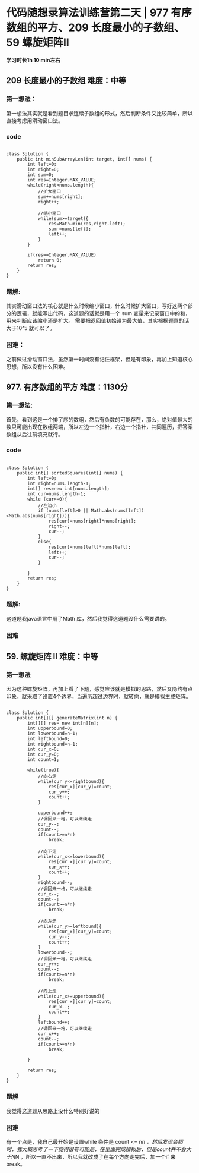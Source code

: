 # 代码随想录算法训练营第二天 | 977 有序数组的平方、209 长度最小的子数组、59 螺旋矩阵II
 
 **学习时长1h 10 min左右**
 
## 209 长度最小的子数组 难度：中等

### 第一想法：

第一想法其实就是看到题目求连续子数组的形式，然后判断条件又比较简单，所以直接考虑用滑动窗口法。

### code
~~~

class Solution {
    public int minSubArrayLen(int target, int[] nums) {
        int left=0;
        int right=0;
        int sum=0;
        int res=Integer.MAX_VALUE;
        while(right<nums.length){
            //扩大窗口
            sum+=nums[right];
            right++;

            //缩小窗口
            while(sum>=target){
                res=Math.min(res,right-left);
                sum-=nums[left];
                left++;
            }
        }

        if(res==Integer.MAX_VALUE)
            return 0;
        return res;
    }
}

~~~


### 题解:
其实滑动窗口法的核心就是什么时候缩小窗口，什么时候扩大窗口，写好这两个部分的逻辑，就能写出代码，这道题的话就是用一个 sum 变量来记录窗口中的和，用来判断应该缩小还是扩大。
需要把返回值初始设为最大值，其实根据题意的话大于10^5 就可以了。


### 困难：
之前做过滑动窗口法，虽然第一时间没有记住框架，但是有印象，再加上知道核心思想，所以没有什么困难。


## 977. 有序数组的平方 难度：1130分


### 第一想法:

首先，看到这是一个排了序的数组，然后有负数的可能存在，那么，绝对值最大的数只可能出现在数组两端，所以左边一个指针，右边一个指针，共同遍历，把答案数组从后往前填充就行。

### code

~~~

class Solution {
    public int[] sortedSquares(int[] nums) {
        int left=0;
        int right=nums.length-1;
        int[] res=new int[nums.length];
        int cur=nums.length-1;
        while (cur>=0){
            //左边小
            if (nums[left]>0 || Math.abs(nums[left])<Math.abs(nums[right])){
                res[cur]=nums[right]*nums[right];
                right--;
                cur--;
            }
            else{
                res[cur]=nums[left]*nums[left];
                left++;
                cur--;
            }

        }
        return res;
    }
}

~~~

### 题解:
这道题我java语言中用了Math 库，然后我觉得这道题没什么需要讲的。

### 困难




## 59. 螺旋矩阵 II 难度：中等


### 第一想法

因为这种螺旋矩阵，再加上看了下题，感觉应该就是模拟的思路，然后又隐约有点印象，就采取了设置4个边界，当遍历超过边界时，就转向，就是模拟生成矩阵。


~~~

class Solution {
    public int[][] generateMatrix(int n) {
        int[][] res= new int[n][n];
        int upperbound=0;
        int lowerbound=n-1;
        int leftbound=0;
        int rightbound=n-1;
        int cur_x=0;
        int cur_y=0;
        int count=1;
        
        while(true){
            //向右走
            while(cur_y<=rightbound){
                res[cur_x][cur_y]=count;
                cur_y++;
                count++;
            }
            
            upperbound++;
            //调回来一格，可以继续走
            cur_y--;
            count--;
            if(count>=n*n)
                break;

            //向下走
            while(cur_x<=lowerbound){
                res[cur_x][cur_y]=count;
                cur_x++;
                count++;
            }
            rightbound--;
            //调回来一格，可以继续走
            cur_x--;
            count--;
            if(count>=n*n)
                break;

            //向左走
            while(cur_y>=leftbound){
                res[cur_x][cur_y]=count;
                cur_y--;
                count++;
            }
            lowerbound--;
            //调回来一格，可以继续走
            cur_y++;
            count--;
            if(count>=n*n)
                break;

            //向上走
            while(cur_x>=upperbound){
                res[cur_x][cur_y]=count;
                cur_x--;
                count++;
            }
            leftbound++;
            //调回来一格，可以继续走
            cur_x++;
            count--;
            if(count>=n*n)
                break;
                
        }
        
        return res;
    }
}

~~~

### 题解

我觉得这道题从思路上没什么特别好说的

### 困难

有一个点是，我自己最开始是设置while 条件是 count <= n*n ，然后发现会超时，我大概思考了一下觉得很有可能是，在里面完成模拟后，但是count并不会大于N*N ，所以一直不出来，所以我就改成了在每个方向走完后，加一个if 来break。
